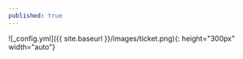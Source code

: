```yaml
---
published: true
---
```





![_config.yml]({{ site.baseurl }}/images/ticket.png){: height="300px" width="auto"}
